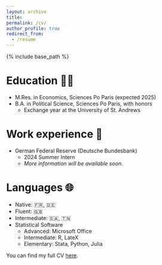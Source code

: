 ```yaml
---
layout: archive
title:
permalink: /cv/
author_profile: true
redirect_from:
  - /resume
---
```


{% include base_path %}

Education 👨‍🎓
======
* M.Res. in Economics, Sciences Po Paris (expected 2025)
* B.A. in Political Science, Sciences Po Paris, with honors
    * Exchange year at the University of St. Andrews

Work experience 💼
======
* German Federal Reserve (Deutsche Bundesbank)
  * 2024 Summer Intern
  * *More information will be available soon.*
  
Languages 🌐
======
* Native: 🇫🇷, 🇩🇪
* Fluent: 🇬🇧
* Intermediate: 🇸🇦, 🇹🇳
* Statistical Software
  * Advanced: Microsoft Office
  * Intermediate: R, LateX
  * Elementary: Stata, Python, Julia

You can find my full CV [here](https://lionelchambon.github.io/vitae/cv.pdf).
